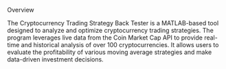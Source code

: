 Overview

The Cryptocurrency Trading Strategy Back Tester is a MATLAB-based tool designed to analyze and optimize cryptocurrency trading strategies. The program leverages live data from the Coin Market Cap API to provide real-time and historical analysis of over 100 cryptocurrencies. It allows users to evaluate the profitability of various moving average strategies and make data-driven investment decisions.

